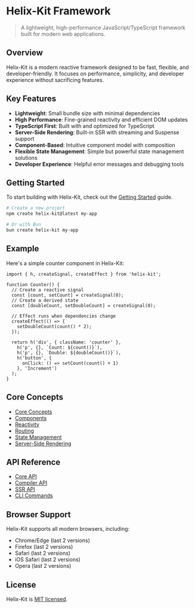 # Helix-Kit Framework

> A lightweight, high-performance JavaScript/TypeScript framework built for modern web applications.

## Overview

Helix-Kit is a modern reactive framework designed to be fast, flexible, and developer-friendly. It focuses on performance, simplicity, and developer experience without sacrificing features.

## Key Features

- **Lightweight**: Small bundle size with minimal dependencies
- **High Performance**: Fine-grained reactivity and efficient DOM updates
- **TypeScript First**: Built with and optimized for TypeScript
- **Server-Side Rendering**: Built-in SSR with streaming and Suspense support
- **Component-Based**: Intuitive component model with composition
- **Flexible State Management**: Simple but powerful state management solutions
- **Developer Experience**: Helpful error messages and debugging tools

## Getting Started

To start building with Helix-Kit, check out the [Getting Started](getting-started.md) guide.

```bash
# Create a new project
npm create helix-kit@latest my-app

# Or with Bun
bun create helix-kit my-app
```

## Example

Here's a simple counter component in Helix-Kit:

```tsx
import { h, createSignal, createEffect } from 'helix-kit';

function Counter() {
  // Create a reactive signal
  const [count, setCount] = createSignal(0);
  // Create a derived state
  const [doubleCount, setDoubleCount] = createSignal(0);
  
  // Effect runs when dependencies change
  createEffect(() => {
    setDoubleCount(count() * 2);
  });
  
  return h('div', { className: 'counter' },
    h('p', {}, `Count: ${count()}`),
    h('p', {}, `Double: ${doubleCount()}`),
    h('button', { 
      onClick: () => setCount(count() + 1) 
    }, 'Increment')
  );
}
```

## Core Concepts

- [Core Concepts](core-concepts.md)
- [Components](components.md)
- [Reactivity](reactivity.md)
- [Routing](routing.md)
- [State Management](state.md)
- [Server-Side Rendering](ssr.md)

## API Reference

- [Core API](api/core.md)
- [Compiler API](api/compiler.md)
- [SSR API](api/ssr.md)
- [CLI Commands](api/cli.md)

## Browser Support

Helix-Kit supports all modern browsers, including:

- Chrome/Edge (last 2 versions)
- Firefox (last 2 versions)
- Safari (last 2 versions)
- iOS Safari (last 2 versions)
- Opera (last 2 versions)

## License

Helix-Kit is [MIT licensed](https://github.com/helixkit/helixkit/blob/main/LICENSE).
